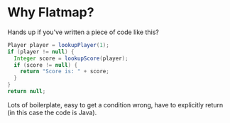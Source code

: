 Why Flatmap?
============

Hands up if you've written a piece of code like this?

```java
Player player = lookupPlayer(1);
if (player != null) {
  Integer score = lookupScore(player);
  if (score != null) {
    return "Score is: " + score;
  }
}
return null;
```

Lots of boilerplate, easy to get a condition wrong, have to explicitly return (in this case the code is Java).
